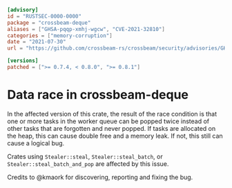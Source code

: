 ```toml
[advisory]
id = "RUSTSEC-0000-0000"
package = "crossbeam-deque"
aliases = ["GHSA-pqqp-xmhj-wgcw", "CVE-2021-32810"]
categories = ["memory-corruption"]
date = "2021-07-30"
url = "https://github.com/crossbeam-rs/crossbeam/security/advisories/GHSA-pqqp-xmhj-wgcw"

[versions]
patched = [">= 0.7.4, < 0.8.0", ">= 0.8.1"]
```

# Data race in crossbeam-deque

In the affected version of this crate, the result of the race condition is that one or more tasks in the worker queue can be popped twice instead of other tasks that are forgotten and never popped. If tasks are allocated on the heap, this can cause double free and a memory leak. If not, this still can cause a logical bug.

Crates using `Stealer::steal`, `Stealer::steal_batch`, or `Stealer::steal_batch_and_pop` are affected by this issue.

Credits to @kmaork for discovering, reporting and fixing the bug.
